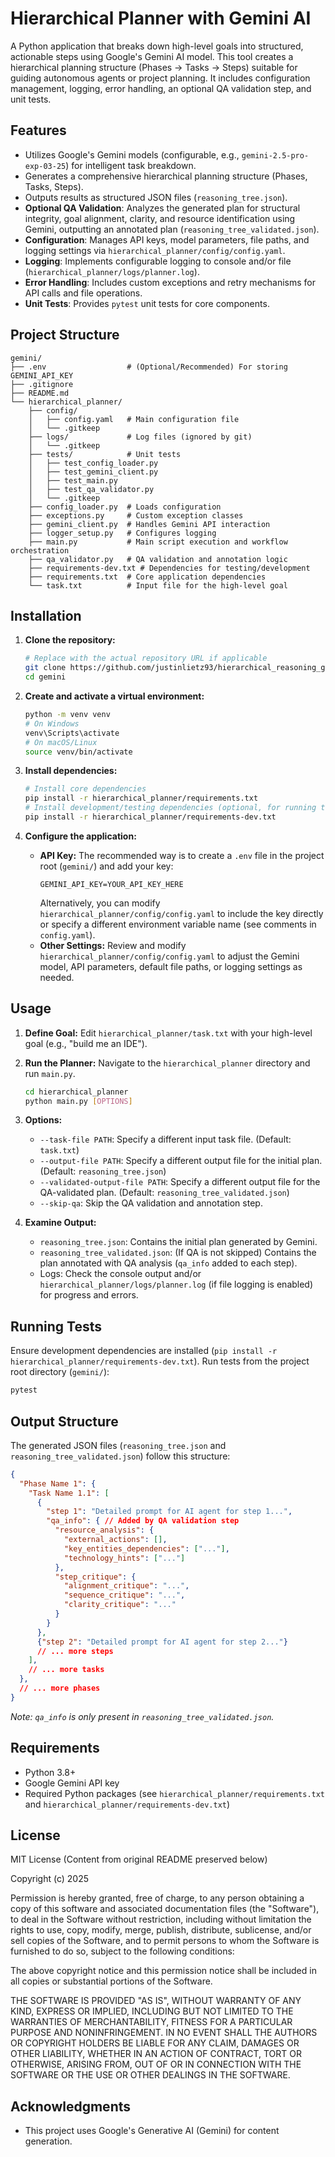 # Hierarchical Planner with Gemini AI

A Python application that breaks down high-level goals into structured, actionable steps using Google's Gemini AI model. This tool creates a hierarchical planning structure (Phases -> Tasks -> Steps) suitable for guiding autonomous agents or project planning. It includes configuration management, logging, error handling, an optional QA validation step, and unit tests.

## Features

- Utilizes Google's Gemini models (configurable, e.g., `gemini-2.5-pro-exp-03-25`) for intelligent task breakdown.
- Generates a comprehensive hierarchical planning structure (Phases, Tasks, Steps).
- Outputs results as structured JSON files (`reasoning_tree.json`).
- **Optional QA Validation**: Analyzes the generated plan for structural integrity, goal alignment, clarity, and resource identification using Gemini, outputting an annotated plan (`reasoning_tree_validated.json`).
- **Configuration**: Manages API keys, model parameters, file paths, and logging settings via `hierarchical_planner/config/config.yaml`.
- **Logging**: Implements configurable logging to console and/or file (`hierarchical_planner/logs/planner.log`).
- **Error Handling**: Includes custom exceptions and retry mechanisms for API calls and file operations.
- **Unit Tests**: Provides `pytest` unit tests for core components.

## Project Structure

```
gemini/
├── .env                  # (Optional/Recommended) For storing GEMINI_API_KEY
├── .gitignore
├── README.md
└── hierarchical_planner/
    ├── config/
    │   ├── config.yaml   # Main configuration file
    │   └── .gitkeep
    ├── logs/             # Log files (ignored by git)
    │   └── .gitkeep
    ├── tests/            # Unit tests
    │   ├── test_config_loader.py
    │   ├── test_gemini_client.py
    │   ├── test_main.py
    │   ├── test_qa_validator.py
    │   └── .gitkeep
    ├── config_loader.py  # Loads configuration
    ├── exceptions.py     # Custom exception classes
    ├── gemini_client.py  # Handles Gemini API interaction
    ├── logger_setup.py   # Configures logging
    ├── main.py           # Main script execution and workflow orchestration
    ├── qa_validator.py   # QA validation and annotation logic
    ├── requirements-dev.txt # Dependencies for testing/development
    ├── requirements.txt  # Core application dependencies
    └── task.txt          # Input file for the high-level goal
```

## Installation

1.  **Clone the repository:**
    ```bash
    # Replace with the actual repository URL if applicable
    git clone https://github.com/justinlietz93/hierarchical_reasoning_generator.git
    cd gemini
    ```

2.  **Create and activate a virtual environment:**
    ```bash
    python -m venv venv
    # On Windows
    venv\Scripts\activate
    # On macOS/Linux
    source venv/bin/activate
    ```

3.  **Install dependencies:**
    ```bash
    # Install core dependencies
    pip install -r hierarchical_planner/requirements.txt
    # Install development/testing dependencies (optional, for running tests)
    pip install -r hierarchical_planner/requirements-dev.txt
    ```

4.  **Configure the application:**
    *   **API Key:** The recommended way is to create a `.env` file in the project root (`gemini/`) and add your key:
        ```dotenv
        GEMINI_API_KEY=YOUR_API_KEY_HERE
        ```
        Alternatively, you can modify `hierarchical_planner/config/config.yaml` to include the key directly or specify a different environment variable name (see comments in `config.yaml`).
    *   **Other Settings:** Review and modify `hierarchical_planner/config/config.yaml` to adjust the Gemini model, API parameters, default file paths, or logging settings as needed.

## Usage

1.  **Define Goal:** Edit `hierarchical_planner/task.txt` with your high-level goal (e.g., "build me an IDE").

2.  **Run the Planner:** Navigate to the `hierarchical_planner` directory and run `main.py`.
    ```bash
    cd hierarchical_planner
    python main.py [OPTIONS]
    ```

3.  **Options:**
    *   `--task-file PATH`: Specify a different input task file. (Default: `task.txt`)
    *   `--output-file PATH`: Specify a different output file for the initial plan. (Default: `reasoning_tree.json`)
    *   `--validated-output-file PATH`: Specify a different output file for the QA-validated plan. (Default: `reasoning_tree_validated.json`)
    *   `--skip-qa`: Skip the QA validation and annotation step.

4.  **Examine Output:**
    *   `reasoning_tree.json`: Contains the initial plan generated by Gemini.
    *   `reasoning_tree_validated.json`: (If QA is not skipped) Contains the plan annotated with QA analysis (`qa_info` added to each step).
    *   Logs: Check the console output and/or `hierarchical_planner/logs/planner.log` (if file logging is enabled) for progress and errors.

## Running Tests

Ensure development dependencies are installed (`pip install -r hierarchical_planner/requirements-dev.txt`). Run tests from the project root directory (`gemini/`):

```bash
pytest
```

## Output Structure

The generated JSON files (`reasoning_tree.json` and `reasoning_tree_validated.json`) follow this structure:

```json
{
  "Phase Name 1": {
    "Task Name 1.1": [
      {
        "step 1": "Detailed prompt for AI agent for step 1...",
        "qa_info": { // Added by QA validation step
          "resource_analysis": {
            "external_actions": [],
            "key_entities_dependencies": ["..."],
            "technology_hints": ["..."]
          },
          "step_critique": {
            "alignment_critique": "...",
            "sequence_critique": "...",
            "clarity_critique": "..."
          }
        }
      },
      {"step 2": "Detailed prompt for AI agent for step 2..."}
      // ... more steps
    ],
    // ... more tasks
  },
  // ... more phases
}
```
*Note: `qa_info` is only present in `reasoning_tree_validated.json`.*

## Requirements

- Python 3.8+
- Google Gemini API key
- Required Python packages (see `hierarchical_planner/requirements.txt` and `hierarchical_planner/requirements-dev.txt`)

## License

MIT License (Content from original README preserved below)

Copyright (c) 2025

Permission is hereby granted, free of charge, to any person obtaining a copy
of this software and associated documentation files (the "Software"), to deal
in the Software without restriction, including without limitation the rights
to use, copy, modify, merge, publish, distribute, sublicense, and/or sell
copies of the Software, and to permit persons to whom the Software is
furnished to do so, subject to the following conditions:

The above copyright notice and this permission notice shall be included in all
copies or substantial portions of the Software.

THE SOFTWARE IS PROVIDED "AS IS", WITHOUT WARRANTY OF ANY KIND, EXPRESS OR
IMPLIED, INCLUDING BUT NOT LIMITED TO THE WARRANTIES OF MERCHANTABILITY,
FITNESS FOR A PARTICULAR PURPOSE AND NONINFRINGEMENT. IN NO EVENT SHALL THE
AUTHORS OR COPYRIGHT HOLDERS BE LIABLE FOR ANY CLAIM, DAMAGES OR OTHER
LIABILITY, WHETHER IN AN ACTION OF CONTRACT, TORT OR OTHERWISE, ARISING FROM,
OUT OF OR IN CONNECTION WITH THE SOFTWARE OR THE USE OR OTHER DEALINGS IN THE
SOFTWARE.

## Acknowledgments

- This project uses Google's Generative AI (Gemini) for content generation.
